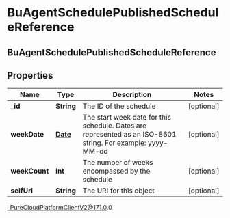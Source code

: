 # BuAgentSchedulePublishedScheduleReference

## BuAgentSchedulePublishedScheduleReference

## Properties

|Name | Type | Description | Notes|
|------------ | ------------- | ------------- | -------------|
| **_id** | **String** | The ID of the schedule | [optional] |
| **weekDate** | [**Date**](Date) | The start week date for this schedule. Dates are represented as an ISO-8601 string. For example: yyyy-MM-dd | [optional] |
| **weekCount** | **Int** | The number of weeks encompassed by the schedule | [optional] |
| **selfUri** | **String** | The URI for this object | [optional] |



_PureCloudPlatformClientV2@171.0.0_
